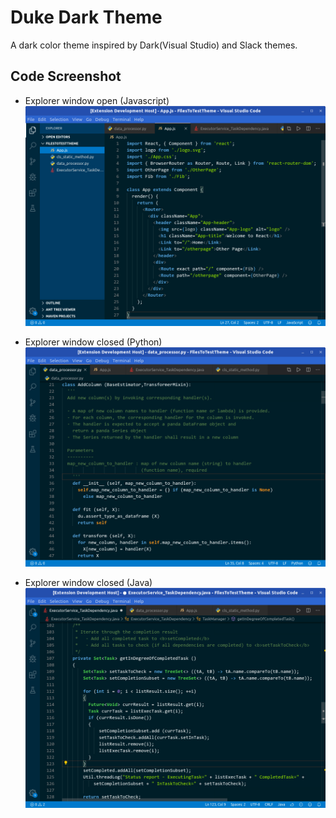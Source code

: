 # Duke Dark Theme
A dark color theme inspired by Dark(Visual Studio) and Slack themes.

## Code Screenshot



- Explorer window open (Javascript)
![CodeScreenshot](https://raw.githubusercontent.com/cafeduke/Themes/master/images/dukedark_js.jpg)

- Explorer window closed (Python)
![CodeScreenshot](https://raw.githubusercontent.com/cafeduke/Themes/master/images/dukedark_py.jpg)

- Explorer window closed (Java)
![CodeScreenshot](https://raw.githubusercontent.com/cafeduke/Themes/master/images/dukedark_java.jpg)